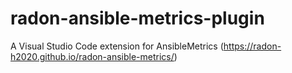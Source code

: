 # radon-ansible-metrics-plugin
A Visual Studio Code extension for AnsibleMetrics (https://radon-h2020.github.io/radon-ansible-metrics/)
